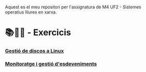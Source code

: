 Aquest es el meu repositori per l'assignatura de M4 UF2 - Sistemes operatius lliures en xarxa.

# 📚📝💾 - Exercicis 
### [Gestió de discos a Linux](DISK.pdf)
### [Monitoratge i gestió d'esdeveniments](Monitoratge)
